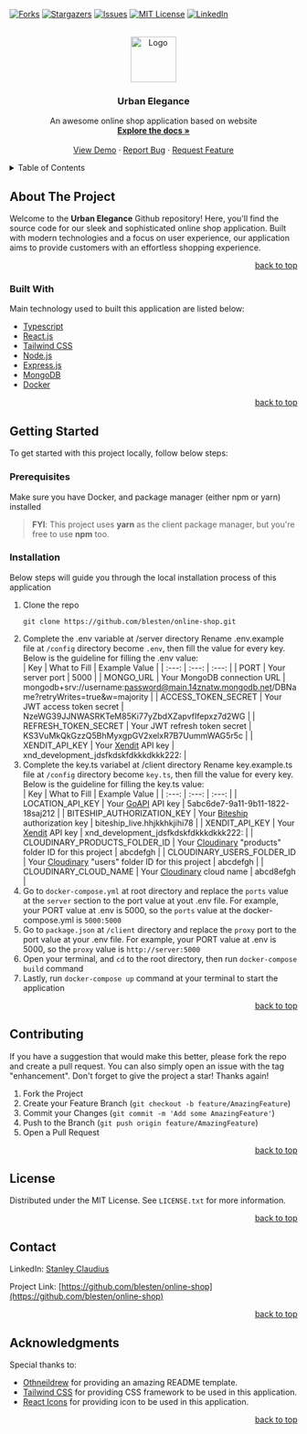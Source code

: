 <div id="top"></div>

[![Forks][forks-shield]][forks-url]
[![Stargazers][stars-shield]][stars-url]
[![Issues][issues-shield]][issues-url]
[![MIT License][license-shield]][license-url]
[![LinkedIn][linkedin-shield]][linkedin-url]

<br />
<div align="center">
  <a href="https://github.com/blesten/online-shop">
    <img src="client/public/image/logo_white.jpg" alt="Logo" width="80" height="80">
  </a>

  <h3 align="center">Urban Elegance</h3>

  <p align="center">
    An awesome online shop application based on website
    <br />
    <a href="https://github.com/blesten/online-shop"><strong>Explore the docs »</strong></a>
    <br />
    <br />
    <a href="https://github.com/blesten/online-shop">View Demo</a>
    ·
    <a href="https://github.com/blesten/online-shop/issues">Report Bug</a>
    ·
    <a href="https://github.com/blesten/online-shop/issues">Request Feature</a>
  </p>
</div>

<details>
  <summary>Table of Contents</summary>
  <ol>
    <li>
      <a href="#about-the-project">About The Project</a>
      <ul>
        <li><a href="#built-with">Built With</a></li>
      </ul>
    </li>
    <li>
      <a href="#getting-started">Getting Started</a>
      <ul>
        <li><a href="#prerequisites">Prerequisites</a></li>
        <li><a href="#installation">Installation</a></li>
      </ul>
    </li>
    <li><a href="#contributing">Contributing</a></li>
    <li><a href="#license">License</a></li>
    <li><a href="#contact">Contact</a></li>
    <li><a href="#acknowledgments">Acknowledgments</a></li>
  </ol>
</details>

## About The Project

Welcome to the **Urban Elegance** Github repository! Here, you'll find the source code for our sleek and sophisticated online shop application. Built with modern technologies and a focus on user experience, our application aims to provide customers with an effortless shopping experience.

<p align="right"><a href="#top">back to top</a></p>

### Built With

Main technology used to built this application are listed below:

* [Typescript](https://www.typescriptlang.org/)
* [React.js](https://www.reactjs.org/)
* [Tailwind CSS](https://www.tailwindcss.com/)
* [Node.js](https://www.nodejs.org/)
* [Express.js](https://www.expressjs.com/)
* [MongoDB](https://www.mongodb.com/cloud/atlas/)
* [Docker](https://www.docker.com/)

<p align="right"><a href="#top">back to top</a></p>

## Getting Started

To get started with this project locally, follow below steps:

### Prerequisites

Make sure you have Docker, and package manager (either npm or yarn) installed

>**FYI**: This project uses **yarn** as the client package manager, but you're free to use **npm** too.

### Installation

Below steps will guide you through the local installation process of this application

1. Clone the repo
   ```
   git clone https://github.com/blesten/online-shop.git
   ```
2. Complete the .env variable at /server directory
Rename .env.example file at ```/config``` directory become ```.env```, then fill the value for every key. Below is the guideline for filling the .env value:<br/>
    | Key | What to Fill | Example Value |
    | :---: | :---: | :---: |
    | PORT | Your server port | 5000 |
    | MONGO_URL | Your MongoDB connection URL | mongodb+srv://username:password@main.14znatw.mongodb.net/DBName?retryWrites=true&w=majority |
    | ACCESS_TOKEN_SECRET | Your JWT access token secret | NzeWG39JJNWASRKTeM85Ki77yZbdXZapvfIfepxz7d2WG |
    | REFRESH_TOKEN_SECRET | Your JWT refresh token secret | KS3VuMkQkGzzQ5BhMyxgpGV2xelxR7B7UummWAG5r5c |
    | XENDIT_API_KEY | Your <a href="https://www.xendit.co/">Xendit</a> API key | xnd_development_jdsfkdskfdkkkdkkk222: |
3. Complete the key.ts variabel at /client directory
Rename key.example.ts file at ```/config``` directory become ```key.ts```, then fill the value for every key. Below is the guideline for filling the key.ts value:<br/>
    | Key | What to Fill | Example Value |
    | :---: | :---: | :---: |
    | LOCATION_API_KEY | Your <a href="https://www.goapi.io/api-wilayah-indonesia/">GoAPI</a> API key | 5abc6de7-9a11-9b11-1822-18saj212 |
    | BITESHIP_AUTHORIZATION_KEY | Your <a href="https://www.biteship.com/">Biteship</a> authorization key | biteship_live.hhjkkhkjihi78 |
    | XENDIT_API_KEY | Your <a href="https://www.xendit.co/">Xendit</a> API key | xnd_development_jdsfkdskfdkkkdkkk222: |
    | CLOUDINARY_PRODUCTS_FOLDER_ID | Your <a href="https://www.cloudinary.com/">Cloudinary</a> "products" folder ID for this project | abcdefgh |
    | CLOUDINARY_USERS_FOLDER_ID | Your <a href="https://www.cloudinary.com/">Cloudinary</a> "users" folder ID for this project | abcdefgh |
    | CLOUDINARY_CLOUD_NAME | Your <a href="https://www.cloudinary.com/">Cloudinary</a> cloud name | abcd8efgh |
4. Go to ```docker-compose.yml``` at root directory and replace the ```ports``` value at the ```server``` section to the port value at yout .env file. For example, your PORT value at .env is 5000, so the ```ports``` value at the docker-compose.yml is ```5000:5000```
5. Go to ```package.json``` at ```/client``` directory and replace the ```proxy``` port to the port value at your .env file. For example, your PORT value at .env is 5000, so the ```proxy``` value is ```http://server:5000```
6. Open your terminal, and ```cd``` to the root directory, then run ```docker-compose build``` command
7. Lastly, run ```docker-compose up``` command at your terminal to start the application

<p align="right"><a href="#top">back to top</a></p>

## Contributing

If you have a suggestion that would make this better, please fork the repo and create a pull request. You can also simply open an issue with the tag "enhancement".
Don't forget to give the project a star! Thanks again!

1. Fork the Project
2. Create your Feature Branch (`git checkout -b feature/AmazingFeature`)
3. Commit your Changes (`git commit -m 'Add some AmazingFeature'`)
4. Push to the Branch (`git push origin feature/AmazingFeature`)
5. Open a Pull Request

<p align="right"><a href="#top">back to top</a></p>

## License

Distributed under the MIT License. See `LICENSE.txt` for more information.

<p align="right"><a href="#top">back to top</a></p>

## Contact

LinkedIn: [Stanley Claudius](https://www.linkedin.com/in/stanleyclaudius)

Project Link: [https://github.com/blesten/online-shop](https://github.com/blesten/online-shop)

<p align="right"><a href="#top">back to top</a></p>

## Acknowledgments

Special thanks to:

* [Othneildrew](https://github.com/othneildrew/) for providing an amazing README template.
* [Tailwind CSS](https://tailwindcss.com) for providing CSS framework to be used in this application.
* [React Icons](https://react-icons.github.io/react-icons/) for providing icon to be used in this application.

<p align="right"><a href="#top">back to top</a></p>

[forks-shield]: https://img.shields.io/github/forks/blesten/online-shop.svg?style=for-the-badge
[forks-url]: https://github.com/blesten/online-shop/network/members
[stars-shield]: https://img.shields.io/github/stars/blesten/online-shop.svg?style=for-the-badge
[stars-url]: https://github.com/blesten/online-shop/stargazers
[issues-shield]: https://img.shields.io/github/issues/blesten/online-shop.svg?style=for-the-badge
[issues-url]: https://github.com/blesten/online-shop/issues
[license-shield]: https://img.shields.io/github/license/blesten/online-shop.svg?style=for-the-badge
[license-url]: https://github.com/blesten/online-shop/blob/master/LICENSE.txt
[linkedin-shield]: https://img.shields.io/badge/-LinkedIn-black.svg?style=for-the-badge&logo=linkedin&colorB=555
[linkedin-url]: https://linkedin.com/in/stanley-claudius